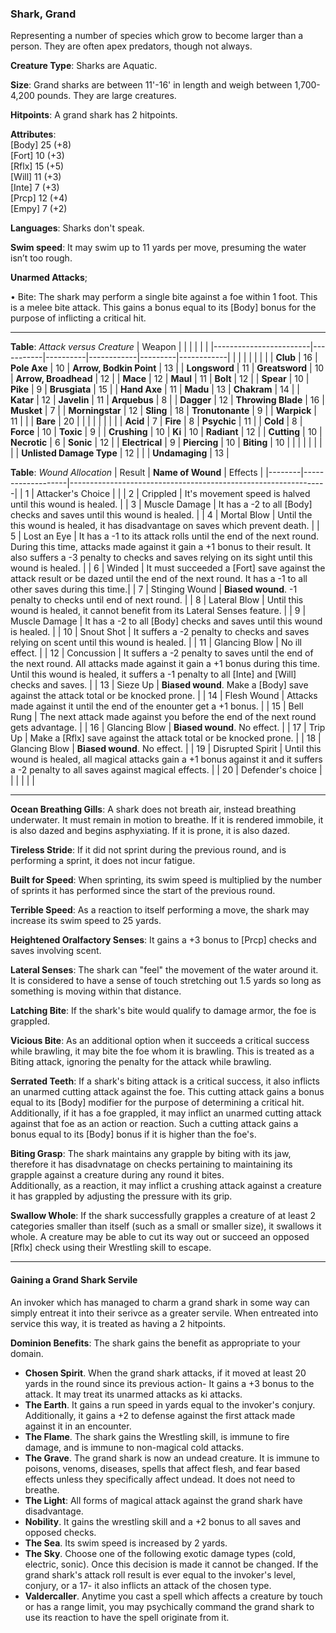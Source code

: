 ### Shark, Grand
Representing a number of species which grow to become larger than a person. They are often apex predators, though not always.

**Creature Type**: Sharks are Aquatic.

**Size**: Grand sharks are between 11'-16' in length and weigh between 1,700-4,200 pounds. They are large creatures.

**Hitpoints**: A grand shark has 2 hitpoints.

**Attributes**:  
[Body] 25  (+8)  
[Fort] 10  (+3)  
[Rflx] 15  (+5)  
[Will] 11  (+3)  
[Inte] 7   (+3)  
[Prcp] 12  (+4)  
[Empy] 7   (+2)  

**Languages**: Sharks don't speak.

**Swim speed**: It may swim up to 11 yards per move, presuming the water isn’t too rough.

**Unarmed Attacks**;

 • Bite: The shark may perform a single bite against a foe within 1 foot. This is a melee bite attack. This gains a bonus equal to its [Body] bonus for the purpose of inflicting a critical hit.

-----

**Table**: *Attack versus Creature*
| Weapon                 |          |            |         |            |         |
|------------------------|-----------|----------|------------|---------|------------|
|                        |          |            |         |            |         |
| **Club**                   | 16     | **Pole Axe**       | 10     | **Arrow, Bodkin Point**    | 13    |
| **Longsword**              | 11     | **Greatsword**     | 10     | **Arrow, Broadhead**       | 12    |
| **Mace**                   | 12     | **Maul**           | 11     | **Bolt**                   | 12    |
| **Spear**                  | 10     | **Pike**           | 9      | **Brusgiata**              | 15    |
| **Hand Axe**               | 11     | **Madu**           | 13     | **Chakram**                | 14    |
| **Katar**                  | 12     | **Javelin**        | 11     | **Arquebus**               | 8     |
| **Dagger**                 | 12     | **Throwing Blade** | 16     | **Musket**                 | 7     |
| **Morningstar**            | 12     | **Sling**          | 18     | **Tronutonante**           | 9     |
| **Warpick**                | 11     |              |              | **Bare**                   | 20    |
|                        |           |          |            |         |            |
| **Acid**                   | 7      | **Fire**           | 8      | **Psychic**               | 11     |
| **Cold**                   | 8      | **Force**          | 10     | **Toxic**                 | 9      |
| **Crushing**               | 10     | **Ki**             | 10     | **Radiant**               | 12     |
| **Cutting**                | 10     | **Necrotic**       | 6      | **Sonic**                 | 12     |
| **Electrical**             | 9      | **Piercing**       | 10     | **Biting**                | 10     |
|                        |           |          |            |         |            |
| **Unlisted Damage Type** | 12 |                    |              | **Undamaging** | 13 |



**Table**: *Wound Allocation*
| Result | **Name of Wound** | Effects                                                        |
|--------|-------------------|----------------------------------------------------------------|
|   1    | Attacker's Choice |                                                                |
|   2    | Crippled          | It's movement speed is halved until this wound is healed.      |
|   3    | Muscle Damage     | It has a -2 to all [Body] checks and saves until this wound is healed. |
|   4    | Mortal Blow       | Until the this wound is healed, it has disadvantage on saves which prevent death. |
|   5    | Lost an Eye       | It has a -1 to its attack rolls until the end of the next round. During this time, attacks made against it gain a +1 bonus to their result. It also suffers a -3 penalty to checks and saves relying on its sight until this wound is healed. |
|   6    | Winded            | It must succeeded a [Fort] save against the attack result or be dazed until the end of the next round. It has a -1 to all other saves during this time.|
|   7    | Stinging Wound    | **Biased wound**. -1 penalty to checks until end of next round. |
|   8    | Lateral Blow      | Until this wound is healed, it cannot benefit from its Lateral Senses feature.                                     |
|   9    | Muscle Damage     | It has a -2 to all [Body] checks and saves until this wound is healed. |
|   10   | Snout Shot        | It suffers a -2 penalty to checks and saves relying on scent until this wound is healed. |
|   11   | Glancing Blow     | No ill effect. |
|   12   | Concussion        | It suffers a -2 penalty to saves until the end of the next round. All attacks made against it gain a +1 bonus during this time. Until this wound is healed, it suffers a -1 penalty to all [Inte] and [Will] checks and saves. |
|   13   | Sieze Up          | **Biased wound**. Make a [Body] save against the attack total or be knocked prone. |
|   14   | Flesh Wound       | Attacks made against it until the end of the enounter get a +1 bonus. |
|   15   | Bell Rung         | The next attack made against you before the end of the next round gets advantage.  |
|   16   | Glancing Blow     | **Biased wound**. No effect. |
|   17   | Trip Up           | Make a [Rflx] save against the attack total or be knocked prone.                                  |
|   18   | Glancing Blow     | **Biased wound**. No effect. |
|   19   | Disrupted Spirit  | Until this wound is healed, all magical attacks gain a +1 bonus against it and it suffers a -2 penalty to all saves against magical effects. |
|   20   | Defender's choice |                                   |
|        |                                                |                                   |

-----

**Ocean Breathing Gills**: A shark does not breath air, instead breathing underwater. It must remain in motion to breathe. If it is rendered immobile, it is also dazed and begins asphyxiating. If it is prone, it is also dazed.

**Tireless Stride**: If it did not sprint during the previous round, and is performing a sprint, it does not incur fatigue.

**Built for Speed**: When sprinting, its swim speed is multiplied by the number of sprints it has performed since the start of the previous round.

**Terrible Speed**: As a reaction to itself performing a move, the shark may increase its swim speed to 25 yards.

**Heightened Oralfactory Senses**: It gains a +3 bonus to [Prcp] checks and saves involving scent.

**Lateral Senses**: The shark can "feel" the movement of the water around it. It is considered to have a sense of touch stretching out 1.5 yards so long as something is moving within that distance.

**Latching Bite**: If the shark's bite would qualify to damage armor, the foe is grappled.

**Vicious Bite**: As an additional option when it succeeds a critical success while brawling, it may bite the foe whom it is brawling. This is treated as a Biting attack, ignoring the penalty for the attack while brawling.

**Serrated Teeth**: If a shark's biting attack is a critical success, it also inflicts an unarmed cutting attack against the foe. This cutting attack gains a bonus equal to its [Body] modifier for the purpose of determining a critical hit.  
Additionally, if it has a foe grappled, it may inflict an unarmed cutting attack against that foe as an action or reaction. Such a cutting attack gains a bonus equal to its [Body] bonus if it is higher than the foe's.

**Biting Grasp**: The shark maintains any grapple by biting with its jaw, therefore it has disadvnatage on checks pertaining to maintaining its grapple against a creature during any round it bites.  
Additionally, as a reaction, it may inflict a crushing attack against a creature it has grappled by adjusting the pressure with its grip.

**Swallow Whole**: If the shark successfully grapples a creature of at least 2 categories smaller than itself (such as a small or smaller size), it swallows it whole. A creature may be able to cut its way out or succeed an opposed [Rflx] check using their Wrestling skill to escape.

-----

#### Gaining a Grand Shark Servile

An invoker which has managed to charm a grand shark in some way can simply entreat it into their serivce as a greater servile. When entreated into service this way, it is treated as having a 2 hitpoints.

**Dominion Benefits**: The shark gains the benefit as appropriate to your domain.  
* **Chosen Spirit**. When the grand shark attacks, if it moved at least 20 yards in the round since its previous action- It gains a +3 bonus to the attack. It may treat its unarmed attacks as ki attacks.
* **The Earth**. It gains a run speed in yards equal to the invoker's conjury. Additionally, it gains a +2 to defense against the first attack made against it in an encounter.
* **The Flame**. The shark gains the Wrestling skill, is immune to fire damage, and is immune to non-magical cold attacks.
* **The Grave**. The grand shark is now an undead creature. It is immune to poisons, venoms, diseases, spells that affect flesh, and fear based effects unless they specifically affect undead. It does not need to breathe.
* **The Light**: All forms of magical attack against the grand shark have disadvantage.
* **Nobility**. It gains the wrestling skill and a +2 bonus to all saves and opposed checks.
* **The Sea**. Its swim speed is increased by 2 yards.
* **The Sky**. Choose one of the following exotic damage types (cold, electric, sonic). Once this decision is made it cannot be changed. If the grand shark's attack roll result is ever equal to the invoker's level, conjury, or a 17- it also inflicts an attack of the chosen type.
* **Valdercaller**. Anytime you cast a spell which affects a creature by touch or has a range limit, you may psychically command the grand shark to use its reaction to have the spell originate from it.
